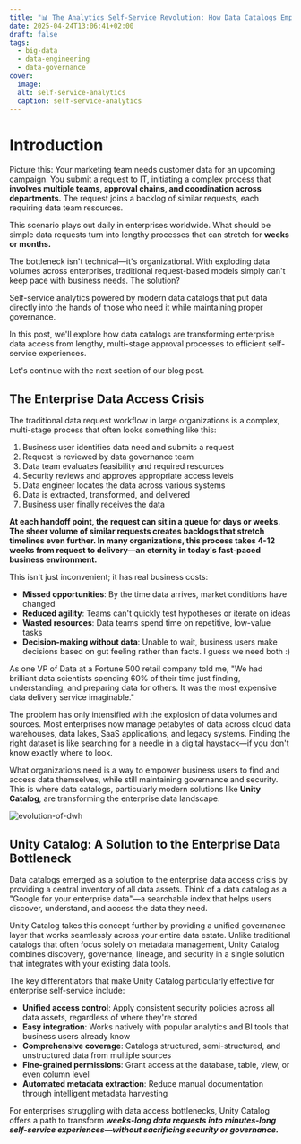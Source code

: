 ```yaml
---
title: "📊 The Analytics Self-Service Revolution: How Data Catalogs Empower Enterprise Teams 💡"
date: 2025-04-24T13:06:41+02:00
draft: false
tags:
  - big-data
  - data-engineering
  - data-governance
cover:
  image: 
  alt: self-service-analytics
  caption: self-service-analytics
---
```


# Introduction

Picture this: Your marketing team needs customer data for an upcoming campaign. You submit a request to IT, initiating a complex process that **involves multiple teams, approval chains, and coordination across departments.** The request joins a backlog of similar requests, each requiring data team resources.

This scenario plays out daily in enterprises worldwide. What should be simple data requests turn into lengthy processes that can stretch for **weeks or months.**

The bottleneck isn't technical—it's organizational. With exploding data volumes across enterprises, traditional request-based models simply can't keep pace with business needs. The solution? 

Self-service analytics powered by modern data catalogs that put data directly into the hands of those who need it while maintaining proper governance.

In this post, we'll explore how data catalogs are transforming enterprise data access from lengthy, multi-stage approval processes to efficient self-service experiences.

Let's continue with the next section of our blog post.

## The Enterprise Data Access Crisis

The traditional data request workflow in large organizations is a complex, multi-stage process that often looks something like this:

1. Business user identifies data need and submits a request
2. Request is reviewed by data governance team
3. Data team evaluates feasibility and required resources
4. Security reviews and approves appropriate access levels
5. Data engineer locates the data across various systems
6. Data is extracted, transformed, and delivered
7. Business user finally receives the data

__At each handoff point, the request can sit in a queue for days or weeks. The sheer volume of similar requests creates backlogs that stretch timelines even further. In many organizations, this process takes 4-12 weeks from request to delivery—an eternity in today's fast-paced business environment.__

This isn't just inconvenient; it has real business costs:

- **Missed opportunities**: By the time data arrives, market conditions have changed
- **Reduced agility**: Teams can't quickly test hypotheses or iterate on ideas
- **Wasted resources**: Data teams spend time on repetitive, low-value tasks
- **Decision-making without data**: Unable to wait, business users make decisions based on gut feeling rather than facts. I guess we need both :)

As one VP of Data at a Fortune 500 retail company told me, "We had brilliant data scientists spending 60% of their time just finding, understanding, and preparing data for others. It was the most expensive data delivery service imaginable."

The problem has only intensified with the explosion of data volumes and sources. Most enterprises now manage petabytes of data across cloud data warehouses, data lakes, SaaS applications, and legacy systems. Finding the right dataset is like searching for a needle in a digital haystack—if you don't know exactly where to look.

What organizations need is a way to empower business users to find and access data themselves, while still maintaining governance and security. This is where data catalogs, particularly modern solutions like **Unity Catalog**, are transforming the enterprise data landscape.

![evolution-of-dwh](/posts/self-service-analytics/unity-dummy.png)

## Unity Catalog: A Solution to the Enterprise Data Bottleneck

Data catalogs emerged as a solution to the enterprise data access crisis by providing a central inventory of all data assets. Think of a data catalog as a "Google for your enterprise data"—a searchable index that helps users discover, understand, and access the data they need.

Unity Catalog takes this concept further by providing a unified governance layer that works seamlessly across your entire data estate. Unlike traditional catalogs that often focus solely on metadata management, Unity Catalog combines discovery, governance, lineage, and security in a single solution that integrates with your existing data tools.

The key differentiators that make Unity Catalog particularly effective for enterprise self-service include:

- **Unified access control**: Apply consistent security policies across all data assets, regardless of where they're stored
- **Easy integration**: Works natively with popular analytics and BI tools that business users already know
- **Comprehensive coverage**: Catalogs structured, semi-structured, and unstructured data from multiple sources
- **Fine-grained permissions**: Grant access at the database, table, view, or even column level
- **Automated metadata extraction**: Reduce manual documentation through intelligent metadata harvesting

For enterprises struggling with data access bottlenecks, Unity Catalog offers a path to transform **_weeks-long data requests into minutes-long self-service experiences—without sacrificing security or governance._**
